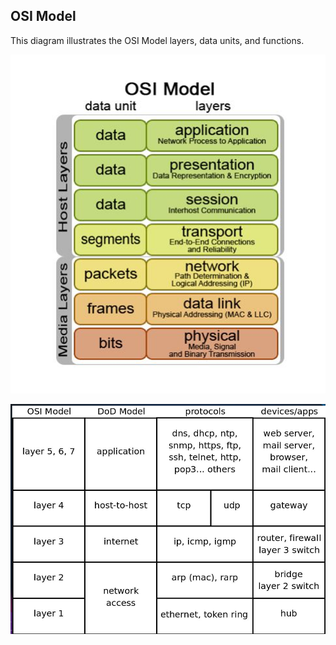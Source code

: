 ## OSI Model

This diagram illustrates the OSI Model layers, data units, and functions.

![OSI Model](Images/osi-model.png)


![OSI Model](Networking/Images/Screenshot%202025-07-10%20174046.png)




